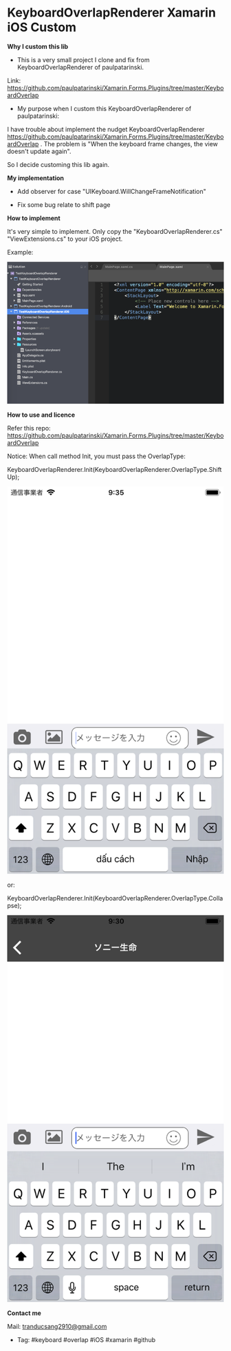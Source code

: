 # KeyboardOverlapRenderer Xamarin iOS Custom

**Why I custom this lib**

- This is a very small project I clone and fix from KeyboardOverlapRenderer of paulpatarinski.

Link: https://github.com/paulpatarinski/Xamarin.Forms.Plugins/tree/master/KeyboardOverlap

- My purpose when I custom this KeyboardOverlapRenderer of paulpatarinski:

I have trouble about implement the nudget KeyboardOverlapRenderer https://github.com/paulpatarinski/Xamarin.Forms.Plugins/tree/master/KeyboardOverlap .
The problem is "When the keyboard frame changes, the view doesn't update again".

So I decide customing this lib again.

**My implementation**

- Add observer for case "UIKeyboard.WillChangeFrameNotification"

- Fix some bug relate to shift page

**How to implement**

It's very simple to implement. Only copy the "KeyboardOverlapRenderer.cs"  "ViewExtensions.cs" to your iOS project.

Example:

![Example Implement](Image/example.png)

**How to use and licence**

Refer this repo: https://github.com/paulpatarinski/Xamarin.Forms.Plugins/tree/master/KeyboardOverlap

Notice: When call method Init, you must pass the OverlapType: 

KeyboardOverlapRenderer.Init(KeyboardOverlapRenderer.OverlapType.ShiftUp);

![Example ShiftUp Implement](Image/ShiftUp.png)

or:

KeyboardOverlapRenderer.Init(KeyboardOverlapRenderer.OverlapType.Collapse);

![Example Collapse Implement](Image/Collapse.png)

**Contact me**

Mail: tranducsang2910@gmail.com

- Tag:
#keyboard #overlap #iOS #xamarin #github
